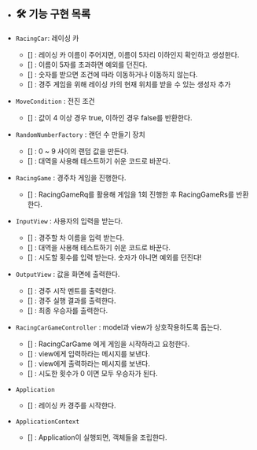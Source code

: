 * ## 🛠 기능 구현 목록

* `RacingCar`: 레이싱 카
    * [] : 레이싱 카 이름이 주어지면, 이름이 5자리 이하인지 확인하고 생성한다.
    * [] : 이름이 5자를 초과하면 예외를 던진다.
    * [] : 숫자를 받으면 조건에 따라 이동하거나 이동하지 않는다.
    * [] : 경주 게임을 위해 레이싱 카의 현재 위치를 받을 수 있는 생성자 추가

* `MoveCondition` : 전진 조건
    * [] : 값이 4 이상 경우 true, 이하인 경우 false를 반환한다.

* `RandomNumberFactory` : 랜던 수 만들기 장치
    * [] : 0 ~ 9 사이의 랜덤 값을 만든다.
    * [] : 대역을 사용해 테스트하기 쉬운 코드로 바꾼다.

* `RacingGame` : 경주차 게임을 진행한다.
    * [] : RacingGameRq를 활용해 게임을 1회 진행한 후 RacingGameRs를 반환한다.

* `InputView` : 사용자의 입력을 받는다.
    * [] : 경주할 차 이름을 입력 받는다.
    * [] : 대역을 사용해 테스트하기 쉬운 코드로 바꾼다.
    * [] : 시도할 횟수를 입력 받는다. 숫자가 아니면 예외를 던진다!

* `OutputView` : 값을 화면에 출력한다.
    * [] : 경주 시작 멘트를 출력한다.
    * [] : 경주 실행 결과를 출력한다.
    * [] : 최종 우승자를 출력한다.

* `RacingCarGameController` : model과 view가 상호작용하도록 돕는다.
    * [] : RacingCarGame 에게 게임을 시작하라고 요청한다.
    * [] : view에게 입력하라는 메시지를 보낸다.
    * [] : view에게 출력하라는 메시지를 보낸다.
    * [] : 시도한 횟수가 0 이면 모두 우승자가 된다.

* `Application`
    * [] : 레이싱 카 경주를 시작한다.

* `ApplicationContext`
    * [] : Application이 실행되면, 객체들을 조립한다.